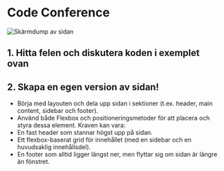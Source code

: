 # Code Conference
![Skärmdump av sidan](Code-conference/screenshot.png)

## 1. Hitta felen och diskutera koden i exemplet ovan
## 2. Skapa en egen version av sidan!
+ Börja med layouten och dela upp sidan i sektioner (t.ex. header, main content, sidebar och footer). 
+ Använd både Flexbox och positioneringsmetoder för att placera och styra dessa element. Kraven kan vara:
+ En fast header som stannar högst upp på sidan.
+ Ett flexbox-baserat grid för innehållet (med en sidebar och en huvudsaklig innehållsdel).
+ En footer som alltid ligger längst ner, men flyttar sig om sidan är längre än fönstret.

